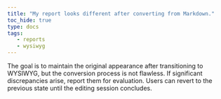 ```yaml
---
title: "My report looks different after converting from Markdown."
toc_hide: true
type: docs
tags:
   - reports
   - wysiwyg
---
```


The goal is to maintain the original appearance after transitioning to WYSIWYG, but the conversion process is not flawless. If significant discrepancies arise, report them for evaluation. Users can revert to the previous state until the editing session concludes.
